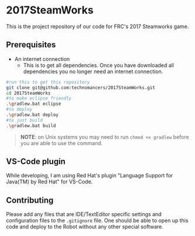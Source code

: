 # 2017SteamWorks

This is the project repository of our code for FRC's 2017 Steamworks game.

## Prerequisites

 * An internet connection
    * This is to get all dependencies. Once you have downloaded all dependencies you no longer need an internet connection.

```sh
#run this to get this repository
git clone git@github.com:technomancers/2017SteamWorks.git
cd 2017SteamWorks
#to make eclipse friendly
.\gradlew.bat eclipse
#to deploy
.\gradlew.bat deploy
#to just build
.\gradlew.bat build
```

> **NOTE**: on Unix systems you may need to run `chmod +x gradlew` before you are able to use the command.  

## VS-Code plugin

While developing, I am using Red Hat's plugin "Language Support for Java(TM) by Red Hat" for VS-Code.

## Contributing

Please add any files that are IDE/TextEditor specific settings and configuration files to the `.gitignore` file. One should be able to open up this code and deploy to the Robot without any other special software.
